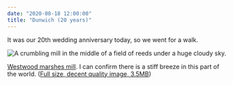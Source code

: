 ```yaml
---
date: "2020-08-18 12:00:00"
title: "Dunwich (20 years)"
---
```



It was our 20th wedding anniversary today, so we went for a walk.

![A crumbling mill in the middle of a field of reeds under a huge cloudy sky.](https://thisdaysportion.com/images/westwood-marshes-mill-small.jpg "A crumbling mill in the middle of a field of reeds under a huge cloudy sky.")
<figcaption><a href='https://en.wikipedia.org/wiki/Westwood_Marshes_Mill,_Walberswick'>Westwood marshes mill</a>. I can confirm there is a stiff breeze in this part of the world. (<a href='/images/westwood-marshes-mill-large.jpg'>Full size, decent quality image, 3.5MB</a>)</figcaption>
